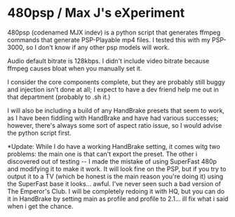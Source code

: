 # 480psp / Max J's eXperiment

480psp (codenamed MJX indev) is a python script that generates ffmpeg commands that generate PSP-Playable mp4 files. I tested this with my PSP-3000, so I don't know
if any other psp models will work.

Audio default bitrate is 128kbps. I didn't include video bitrate because ffmpeg causes bloat when you manually set it.

I consider the core components complete, but they are probably still buggy and injection isn't done at all; I expect to have a dev friend help me out in that department (probably to .sh it.)

I will also be including a build of any HandBrake presets that seem to work, as I have been fiddling with HandBrake and have had various successes; however, there's always some sort of aspect ratio
issue, so I would advise the python script first.

*Update: While I do have a working HandBrake setting, it comes witg two problems: the main one is that can't export the preset. The other i discovered out of testing -- I made the mistake of using SuperFast 480p and modifying it to make it work. It will look fine on the PSP, but if you try to output it to a TV (which be honest is the main reason you're doing it) using the SuperFast base it looks... awful. I've never seen such a bad version of The Emperor's Club. I will be completely redoing it with HQ, but you can do it in HandBrake by setting main as profile and profile to 2.1... ill fix what i said when i get the chance.
